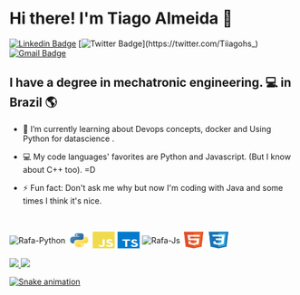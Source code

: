 # Hi there! I'm Tiago Almeida 👋

[![Linkedin Badge](https://img.shields.io/badge/-LinkedIn-blue?style=for-the-badge&logo=Linkedin&logoColor=white&link=https:https://www.linkedin.com/in/tiago-hs-almeida/)](https://www.linkedin.com/in/tiago-hs-almeida/)
[![Twitter Badge](https://img.shields.io/badge/-Twitter-1ca0f1?style=for-the-badge&labelColor=1ca0f1&logo=twitter&logoColor=white&link=https://twitter.com/Tiiagohs_)](https://twitter.com/Tiiagohs_)
[![Gmail Badge](https://img.shields.io/badge/-Gmail-c14438?style=for-the-badge&logo=Gmail&logoColor=white&link=mailto:herique.sa@gmail.com)](mailto:herique.sa@gmail.com)

## I have a degree in mechatronic engineering. 💻 in Brazil 🌎


- 🌱 I’m currently learning about Devops concepts, docker and Using Python for datascience .

- 💻 My code languages' favorites are Python and Javascript. (But I know about C++ too). =D

- ⚡ Fun fact:  Don't ask me why but now I'm coding with Java and some times I think it's nice.
 ##
<div style="display: inline_block"><br>
  
  <img align="center" alt="Rafa-Python" height="30" width="40" src="https://icongr.am/devicon/java-original.svg?size=35&color=currentColor">
  <img align="center" alt="Rafa-Python" height="30" width="40" src="https://raw.githubusercontent.com/devicons/devicon/master/icons/python/python-original.svg">
  <img align="center" alt="Rafa-Js" height="30" width="40" src="https://raw.githubusercontent.com/devicons/devicon/master/icons/javascript/javascript-plain.svg">
  <img align="center" alt="Rafa-Ts" height="30" width="40" src="https://raw.githubusercontent.com/devicons/devicon/master/icons/typescript/typescript-plain.svg">
  <img align="center" alt="Rafa-Js" height="30" width="40" src="https://icongr.am/devicon/angularjs-original.svg?size=35&color=currentColor">
  <img align="center" alt="Rafa-HTML" height="30" width="40" src="https://raw.githubusercontent.com/devicons/devicon/master/icons/html5/html5-original.svg">
  <img align="center" alt="Rafa-CSS" height="30" width="40" src="https://raw.githubusercontent.com/devicons/devicon/master/icons/css3/css3-original.svg">
    
</div>


 <div><br>
  <a href="https://github.com/TiagoGim">
  <img height="180em" src="https://github-readme-stats.vercel.app/api?username=TiagoGim&show_icons=true&theme=dracula&include_all_commits=true&count_private=true"/>
  <img height="180em" src="https://github-readme-stats.vercel.app/api/top-langs/?username=TiagoGim&layout=compact&langs_count=7&theme=dracula"/>
</div>


![Snake animation](https://github.com/TiagoGim/TiagoGim/blob/output/github-contribution-grid-snake.svg)
